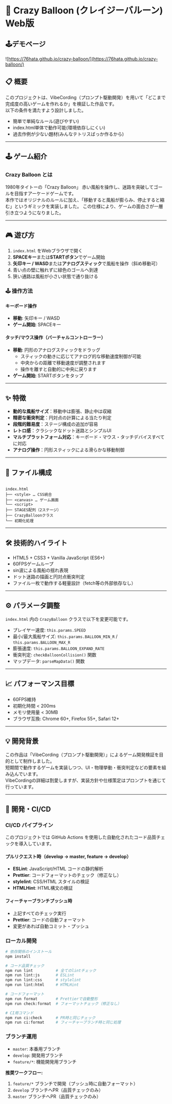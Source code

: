 # 🎈 Crazy Balloon (クレイジーバルーン) Web版

## 🕹️デモページ
![https://76hata.github.io/crazy-balloon/](https://76hata.github.io/crazy-balloon/)


## 📋 概要
このプロジェクトは、VibeCording（プロンプト駆動開発）を用いて「どこまで完成度の高いゲームを作れるか」を検証した作品です。  
以下の条件を満たすよう設計しました。

- 簡単で単純なルール(遊びやすい)
- index.html単体で動作可能(環境依存しにくい)
- 過去作例が少ない題材(みんなテトリスばっか作るから)

---

## 🕹️ ゲーム紹介
### Crazy Balloon とは
1980年タイトーの「Crazy Balloon」
赤い風船を操作し、迷路を突破してゴールを目指すアーケードゲームです。  
本作ではオリジナルのルールに加え、「移動すると風船が膨らみ、停止すると縮む」というギミックを実装しました。
この仕様により、ゲームの面白さが一層引き立つようになりました。

---

## 🎮 遊び方
1. `index.html` をWebブラウザで開く
2. **SPACEキー**または**STARTボタン**でゲーム開始
3. **矢印キー / WASD**または**アナログスティック**で風船を操作（斜め移動可）
4. 青い点の壁に触れずに緑色のゴールへ到達
5. 狭い通路は風船が小さい状態で通り抜ける

### 🕹️ 操作方法
#### キーボード操作
- **移動**: 矢印キー / WASD
- **ゲーム開始**: SPACEキー

#### タッチ/マウス操作（バーチャルコントローラー）
- **移動**: 円形のアナログスティックをドラッグ
  - スティックの動きに応じてアナログ的な移動速度制御が可能
  - 中央からの距離で移動速度が調整されます
  - 操作を離すと自動的に中央に戻ります
- **ゲーム開始**: STARTボタンをタップ

---

## ✨ 特徴
- **動的な風船サイズ**：移動中は膨張、静止中は収縮
- **精密な衝突判定**：円対点の計算による当たり判定
- **段階的難易度**：ステージ構成の追加が容易
- **レトロ感**：クラシックなドット迷路とシンプルUI
- **マルチプラットフォーム対応**：キーボード・マウス・タッチデバイスすべてに対応
- **アナログ操作**：円形スティックによる滑らかな移動制御

---

## 📂 ファイル構成
```

index.html
├── <style> … CSS統合
├── <canvas> … ゲーム画面
└── <script>
├── STAGES配列（2ステージ）
├── CrazyBalloonクラス
└── 初期化処理

```

---

## 🛠️ 技術的ハイライト
- HTML5 + CSS3 + Vanilla JavaScript (ES6+)
- 60FPSゲームループ
- sin波による風船の揺れ表現
- ドット迷路の描画と円対点衝突判定
- ファイル一枚で動作する軽量設計（fetch等の外部依存なし）

---

## ⚙️ パラメータ調整
`index.html` 内の `CrazyBalloon` クラスで以下を変更可能です。
- プレイヤー速度: `this.params.SPEED`
- 最小/最大風船サイズ: `this.params.BALLOON_MIN_R` / `this.params.BALLOON_MAX_R`
- 膨張速度: `this.params.BALLOON_EXPAND_RATE`
- 衝突判定: `checkBalloonCollision()` 関数
- マップデータ: `parseMapData()` 関数

---

## 📈 パフォーマンス目標
- 60FPS維持
- 初期化時間 < 200ms
- メモリ使用量 < 30MB
- ブラウザ互換: Chrome 60+, Firefox 55+, Safari 12+

---

## 💡 開発背景
この作品は「VibeCording（プロンプト駆動開発）」によるゲーム開発検証を目的として制作しました。  
短期間で動作するゲームを実装しつつ、UI・物理挙動・衝突判定などの要素を組み込んでいます。  
VibeCordingの詳細は割愛しますが、実装方針や仕様策定はプロンプトを通じて行っています。

---

## 🚀 開発・CI/CD

### CI/CD パイプライン
このプロジェクトでは GitHub Actions を使用した自動化されたコード品質チェックを導入しています。

#### プルリクエスト時（develop → master, feature → develop）
- **ESLint**: JavaScript/HTML コードの静的解析
- **Prettier**: コードフォーマットのチェック（修正なし）
- **stylelint**: CSS/HTML スタイルの検証
- **HTMLHint**: HTML構文の検証

#### フィーチャーブランチプッシュ時
- 上記すべてのチェック実行
- **Prettier**: コードの自動フォーマット
- 変更があれば自動コミット・プッシュ

### ローカル開発
```bash
# 依存関係のインストール
npm install

# コード品質チェック
npm run lint          # 全てのlintチェック
npm run lint:js       # ESLint
npm run lint:css      # stylelint  
npm run lint:html     # HTMLHint

# コードフォーマット
npm run format        # Prettierで自動整形
npm run check:format  # フォーマットチェック（修正なし）

# CI用コマンド
npm run ci:check      # PR時と同じチェック
npm run ci:format     # フィーチャーブランチ時と同じ処理
```

### ブランチ運用
- `master`: 本番用ブランチ
- `develop`: 開発用ブランチ
- `feature/*`: 機能開発用ブランチ

**推奨ワークフロー:**
1. `feature/*` ブランチで開発（プッシュ時に自動フォーマット）
2. `develop` ブランチへPR（品質チェックのみ）
3. `master` ブランチへPR（品質チェックのみ）
 